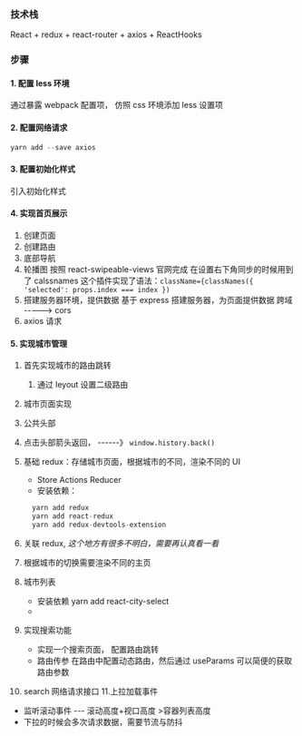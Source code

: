 <!--
 * @Author       : WePD
 * @Date         : 2021-11-27 22:51:50
-->

### 技术栈

React + redux + react-router + axios + ReactHooks

### 步骤

#### 1. 配置 less 环境

通过暴露 webpack 配置项， 仿照 css 环境添加 less 设置项

#### 2. 配置网络请求

```js
yarn add --save axios
```

#### 3. 配置初始化样式

引入初始化样式

#### 4. 实现首页展示

1. 创建页面
2. 创建路由
3. 底部导航
4. 轮播图
   按照 react-swipeable-views 官网完成
   在设置右下角同步的时候用到了 calssnames 这个插件实现了语法：`className={classNames({ 'selected': props.index === index })`
5. 搭建服务器环境，提供数据
   基于 express 搭建服务器，为页面提供数据
   跨域 -----> cors
6. axios 请求

#### 5. 实现城市管理

1. 首先实现城市的路由跳转
   1. 通过 leyout 设置二级路由
2. 城市页面实现
3. 公共头部
4. 点击头部箭头返回， ------》 `window.history.back()`
5. 基础 redux：存储城市页面，根据城市的不同，渲染不同的 UI

   - Store Actions Reducer
   - 安装依赖：

   ```js
     yarn add redux
     yarn add react-redux
     yarn add redux-devtools-extension
   ```

6. 关联 redux, _这个地方有很多不明白，需要再认真看一看_
7. 根据城市的切换需要渲染不同的主页
8. 城市列表
   - 安装依赖 yarn add react-city-select
   -
9. 实现搜索功能
   - 实现一个搜索页面， 配置路由跳转
   - 路由传参 在路由中配置动态路由，然后通过 useParams 可以简便的获取路由参数
10. search 网络请求接口 11.上拉加载事件

- 监听滚动事件 --- 滚动高度+视口高度 >容器列表高度
- 下拉的时候会多次请求数据，需要节流与防抖
